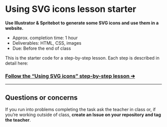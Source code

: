 # Using SVG icons lesson starter

**Use Illustrator & Spritebot to generate some SVG icons and use them in a website.**

- Approx. completion time: 1 hour
- Deliverables: HTML, CSS, images
- Due: Before the end of class

This is the starter code for a step-by-step lesson. Each step is described in detail here:

### [**Follow the “Using SVG icons” step-by-step lesson ➔**](https://learn-the-web.algonquindesign.ca/courses/web-dev-3/using-svg-icons/)

---

## Questions or concerns

If you run into problems completing the task ask the teacher in class or, if you’re working outside of class, **create an Issue on your repository and tag the teacher**.

